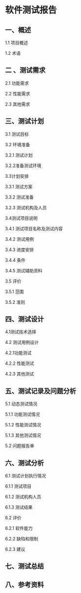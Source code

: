 # 软件测试报告

## 一、概述

1.1 项目概述

1.2 术语

## 二 、测试需求

2.1 功能需求

2.2 性能需求

2.3 其他需求

## 三、测试计划

3.1 测试目标

3.2 环境准备

3.2.1 测试计划

3.2.2准备测试环境

3.3计划安排

3.3.1 测试方案

3.3.2 测试准备

3.2.3 测试机构及人员

3.4测试项目说明

3.4.1 测试项目名称及测试内容

3.4.2 测试用例

3.4.3 进度安排

3.4.4 条件

3.4.5 测试辅助资料

3.5 评价

3.5.1 范围

3.5.2 准则

## 四、测试设计

4.1测试技术选择

4.2 测试用例设计

4.2.1功能测试

4.2.2 性能测试

4.2.3 其他测试

## 五、测试记录及问题分析

5.1 动态测试情况

5.1.1 功能测试情况

5.1.2 性能测试情况

5.1.3 其他测试情况

5.2 问题报告单

## 六、测试分析

6.1 测试计划执行情况

6.1.1 测试项目

6.1.2 测试机构人员

6.1.3 测试结果

6.2 评价

6.2.1 软件能力

6.2.2 缺陷和限制

6.2.3 建议

## 七、测试总结

## 八、参考资料

